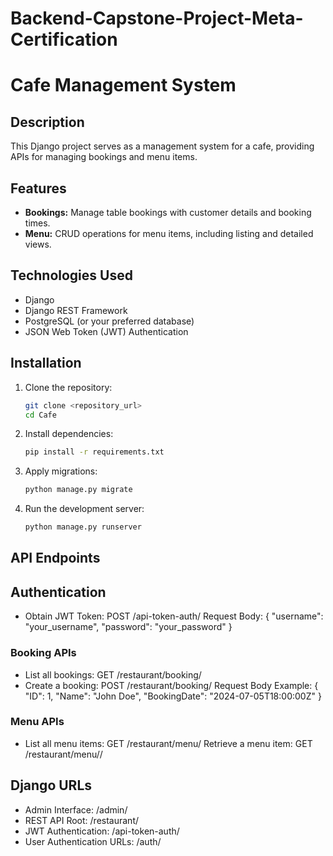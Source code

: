 # Backend-Capstone-Project-Meta-Certification
# Cafe Management System

## Description
This Django project serves as a management system for a cafe, providing APIs for managing bookings and menu items.

## Features
- **Bookings:** Manage table bookings with customer details and booking times.
- **Menu:** CRUD operations for menu items, including listing and detailed views.

## Technologies Used
- Django
- Django REST Framework
- PostgreSQL (or your preferred database)
- JSON Web Token (JWT) Authentication

## Installation
1. Clone the repository:
   ```bash
   git clone <repository_url>
   cd Cafe
2. Install dependencies:
   ```bash
   pip install -r requirements.txt
3. Apply migrations:
   ```bash
   python manage.py migrate
4. Run the development server:
   ```bash
   python manage.py runserver
   
## API Endpoints

## Authentication
- Obtain JWT Token:
    POST /api-token-auth/
    Request Body: { "username": "your_username", "password": "your_password" }
### Booking APIs
- List all bookings:
    GET /restaurant/booking/
- Create a booking:
    POST /restaurant/booking/
    Request Body Example: { "ID": 1, "Name": "John Doe", "BookingDate": "2024-07-05T18:00:00Z" }
### Menu APIs
- List all menu items:
    GET /restaurant/menu/
    Retrieve a menu item:
    GET /restaurant/menu/<id>/
## Django URLs
- Admin Interface: /admin/
- REST API Root: /restaurant/
- JWT Authentication: /api-token-auth/
- User Authentication URLs: /auth/
